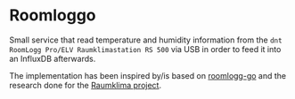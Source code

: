 # Roomloggo

Small service that read temperature and humidity information from the `dnt RoomLogg Pro/ELV Raumklimastation RS 500`
via USB in order to feed it into an InfluxDB afterwards.

The implementation has been inspired by/is based on [roomlogg-go](https://github.com/jhendess/roomlogg-go) and the research
done for the [Raumklima project](https://github.com/juergen-rocks/raumklima).